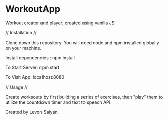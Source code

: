 # WorkoutApp
Workout creator and player; created using vanilla JS. 

// Installation //

Clone down this repository. You will need node and npm installed globally on your machine.

Install dependencies : npm install

To Start Server: npm start

To Visit App: localhost:8080

// Usage //

Create worksouts by first building a series of exercises, then "play" them to utilize the countdown timer and text to speech API. 

Created by Levon Saiyan.
